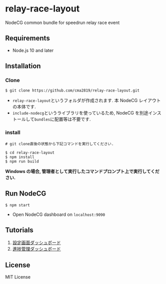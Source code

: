 # relay-race-layout

NodeCG common bundle for speedrun relay race event

## Requirements

- Node.js 10 and later

## Installation

### Clone

```
$ git clone https://github.com/cma2819/relay-race-layout.git
```

- `relay-race-layout`というフォルダが作成されます. 本 NodeCG レイアウトの本体です.
- `include-nodecg`というライブラリを使っているため, NodeCG を別途インストールして`bundles`に配置等は不要です.

### install

```
# git clone直後の状態から下記コマンドを実行してください.

$ cd relay-race-layout
$ npm install
$ npm run build
```

**Windows の場合, 管理者として実行したコマンドプロンプト上で実行してください.**

## Run NodeCG

```
$ npm start
```

- Open NodeCG dashboard on `localhost:9090`

## Tutorials

1. [設定画面ダッシュボード](doc/tutorial/01_config_dashboard.md)
2. [進捗管理ダッシュボード](doc/tutorial/02_progress_dashboard.md)

## License

MIT License
